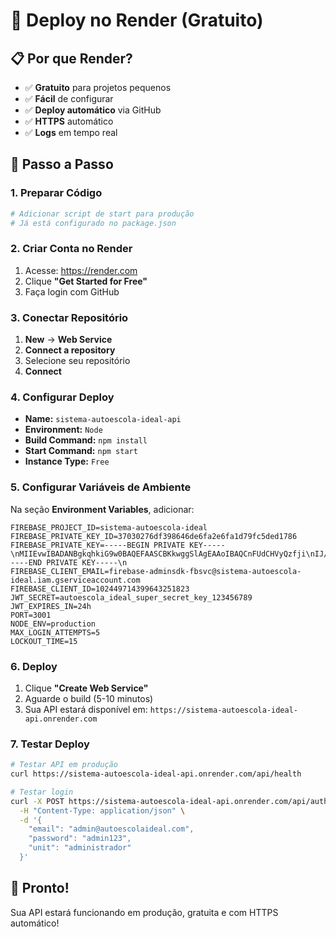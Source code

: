 # 🚀 Deploy no Render (Gratuito)

## 📋 Por que Render?
- ✅ **Gratuito** para projetos pequenos
- ✅ **Fácil** de configurar
- ✅ **Deploy automático** via GitHub
- ✅ **HTTPS** automático
- ✅ **Logs** em tempo real

## 🔧 Passo a Passo

### **1. Preparar Código**
```bash
# Adicionar script de start para produção
# Já está configurado no package.json
```

### **2. Criar Conta no Render**
1. Acesse: https://render.com
2. Clique **"Get Started for Free"**
3. Faça login com GitHub

### **3. Conectar Repositório**
1. **New** → **Web Service**
2. **Connect a repository**
3. Selecione seu repositório
4. **Connect**

### **4. Configurar Deploy**
- **Name:** `sistema-autoescola-ideal-api`
- **Environment:** `Node`
- **Build Command:** `npm install`
- **Start Command:** `npm start`
- **Instance Type:** `Free`

### **5. Configurar Variáveis de Ambiente**
Na seção **Environment Variables**, adicionar:

```
FIREBASE_PROJECT_ID=sistema-autoescola-ideal
FIREBASE_PRIVATE_KEY_ID=37030276df398646de6fa2e6fa1d79fc5ded1786
FIREBASE_PRIVATE_KEY=-----BEGIN PRIVATE KEY-----\nMIIEvwIBADANBgkqhkiG9w0BAQEFAASCBKkwggSlAgEAAoIBAQCnFUdCHVyQzfji\nIJ/hZ3FTFBtNi+G0EB3H1a8gE6xgFcos0h9fObfueHRLS3CNSJmn50n7ISN2I4VM\nCXId/xmPiWSaApp+1SwVKaqt3SCYUQxabQijYcW6nIz9B4X/aTnqGMHPJj6zlpkV\nxNNuUXylnw5NQnTu2ESCh3cqu1754Yesv5cBXGZYdk0gt5ZG9DTDyR6hL5dGI0w1\nQ1IfQVK3lseS0zWrt4xvUsvMirHjDw9CEBX9v7zwkJ7uI23enccKY/eduXYAUwFM\nD85CeEnIehSqYlw8dI+DZkBAkVyEkPTJ+O3KxFmplB+7v8eP9v9f9U5izYLlL+xk\n0kBswxDtAgMBAAECggEADVSWhpkam0f/qSTytJRg94ClbAKyy3+0rI6pJf1D1bev\nVXOfQqTzfpB4MNCwRmlqLvn2TlW2w1RyrF4dj3ScqLXMw7fc9S0TUw3ruurnUJe4\nzVchJw3kLW8TlZV91KKj1wBKKDmUK5ZimNjHCKhyMjGWPcZFV5AEKUjfElb4LSX2\n5ABnNXFjF5w0zTl3y8N1DzJK6bgnTwELUedysIGUymVcUJNoim3FPoeDSVp6Sh20\n5DcbwKQqWFXVVDD8L0OfqfyBTL0iXaV4R0AmHWCTMvbQ6FyB90HFHBf3v0LFqcQt\nC5MHci5Ag0EEEzCktrkNn+S32tspe2RF4fBkQJYAiQKBgQDg2BqwZw0FQkhDmE5N\nFYhsClP9eZleHom8E6bqdFBSDxS4ErvtNRgo6erTDSDPKwIn3zozwwaB4LNwJgOA\nlwmSV0a4YzN7eQcbE4k4rKSqz6VW5SCqv6EQI93ERpaJF+UQRaeIHfrgbpT3ovpF\nAzmgIIt4uaZPfL3+WyKeiolQFQKBgQC+PDeQCWIwwD2DT+wxIUz/Mn583lba9cQF\nH7mhKU5tqB8HSlip3XwXoWxWj8+9dKtWmkuGLBao0XSlGtPP8LiMzEV9ivfOQT4e\n5+E6brwnM5UWVKPtjHUVpovCmjmlN29shyds1ltNzXWZdCg0uNb2D0GzHaP7xkO4\n+q25zUIbeQKBgQCJ6UOFi8/at+snOtZcRablzffyc5F0v3pwGAW7rRhPHNzygtsu\nBfEJt2DHjzfemly6JBvJAAiPxUmKsmZXi0zdrBa+pmo/g96t5u+2CX7/Hlol0GiX\nEu8xvS4bY8iV0kg4EOFPhkQJQQqyUg78IZxI8W1a4VR3UOYgi7nSUNskeQKBgQC2\n3X+zr7F5l3IKBgvPdmljbxBzy+7F8DWLj2GLb/96HYAmK+tq7gNZW8yesQNK5RnG\n1+79fOgTQ7TS+STe4FEm1z19Xtayp7ilUNUKrGOlc0o++wHRWZE7TKtQV5xOGym6\ns3jMgImoEnaXGjeD5qKMSUIogbeeUInNCPtyfcKsUQKBgQDSpUzfAc75XFqjxb96\nmSCxpjOBd2GsW/1HKu2r3M4f1Vc8jksU/w1eLAdpCuxwqI72LuOUCj4BRrL1AulW\n9OqbvN0obmVKlk0OOsLJumDyPiXpr6B3WuX+QZffWhN/Bdek7IN2MP/EO0Min5DS\nkQwLaPF5DOmJiqAiE9bNeo31Ug==\n-----END PRIVATE KEY-----\n
FIREBASE_CLIENT_EMAIL=firebase-adminsdk-fbsvc@sistema-autoescola-ideal.iam.gserviceaccount.com
FIREBASE_CLIENT_ID=102449714399643251823
JWT_SECRET=autoescola_ideal_super_secret_key_123456789
JWT_EXPIRES_IN=24h
PORT=3001
NODE_ENV=production
MAX_LOGIN_ATTEMPTS=5
LOCKOUT_TIME=15
```

### **6. Deploy**
1. Clique **"Create Web Service"**
2. Aguarde o build (5-10 minutos)
3. Sua API estará disponível em: `https://sistema-autoescola-ideal-api.onrender.com`

### **7. Testar Deploy**
```bash
# Testar API em produção
curl https://sistema-autoescola-ideal-api.onrender.com/api/health

# Testar login
curl -X POST https://sistema-autoescola-ideal-api.onrender.com/api/auth/login \
  -H "Content-Type: application/json" \
  -d '{
    "email": "admin@autoescolaideal.com",
    "password": "admin123",
    "unit": "administrador"
  }'
```

## 🎉 Pronto!
Sua API estará funcionando em produção, gratuita e com HTTPS automático! 